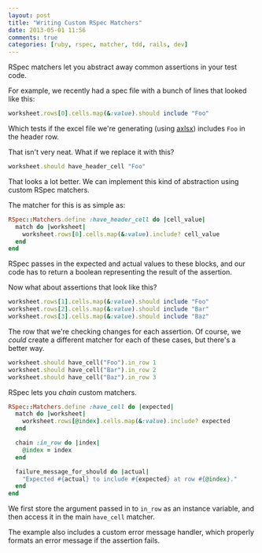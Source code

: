 ```yaml
---
layout: post
title: "Writing Custom RSpec Matchers"
date: 2013-05-01 11:56
comments: true
categories: [ruby, rspec, matcher, tdd, rails, dev]
---
```


RSpec matchers let you abstract away common assertions in your test code.

For example, we recently had a spec file with a bunch of lines that looked like this:

```ruby
worksheet.rows[0].cells.map(&:value).should include "Foo"
```

Which tests if the excel file we're generating (using [axlsx](https://github.com/randym/axlsx)) includes `Foo` in the header row.

That isn't very neat. What if we replace it with this?

```ruby
worksheet.should have_header_cell "Foo"
```

That looks a lot better. We can implement this kind of abstraction using custom RSpec matchers.

The matcher for this is as simple as:

```ruby
RSpec::Matchers.define :have_header_cell do |cell_value|
  match do |worksheet|
    worksheet.rows[0].cells.map(&:value).include? cell_value
  end
end
```
RSpec passes in the expected and actual values to these blocks, and our code has to return a boolean representing the result of the assertion.

Now what about assertions that look like this?

```ruby
worksheet.rows[1].cells.map(&:value).should include "Foo"
worksheet.rows[2].cells.map(&:value).should include "Bar"
worksheet.rows[3].cells.map(&:value).should include "Baz"
```

The row that we're checking changes for each assertion. Of course, we *could* create a different matcher for each of these cases, but there's a better way.

```ruby
worksheet.should have_cell("Foo").in_row 1
worksheet.should have_cell("Bar").in_row 2
worksheet.should have_cell("Baz").in_row 3
```

RSpec lets you *chain* custom matchers.

```ruby
RSpec::Matchers.define :have_cell do |expected|
  match do |worksheet|
    worksheet.rows[@index].cells.map(&:value).include? expected
  end

  chain :in_row do |index|
    @index = index
  end

  failure_message_for_should do |actual|
    "Expected #{actual} to include #{expected} at row #{@index}."
  end
end
```

We first store the argument passed in to `in_row` as an instance variable, and then access it in the main `have_cell` matcher.


The example also includes a custom error message handler, which properly formats an error message if the assertion fails.



